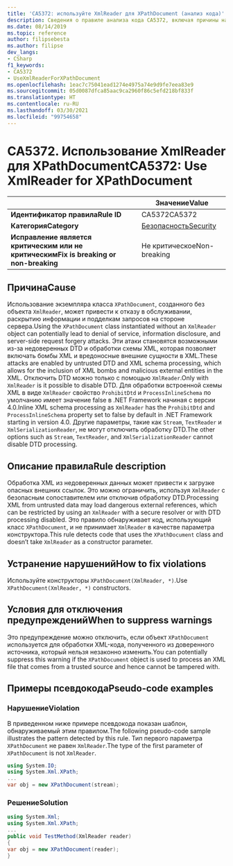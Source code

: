```yaml
---
title: 'CA5372: используйте XmlReader для XPathDocument (анализ кода)'
description: Сведения о правиле анализа кода CA5372, включая причины нарушений и способы их устранения, а также условия отключения правила.
ms.date: 08/14/2019
ms.topic: reference
author: filipsebesta
ms.author: filipse
dev_langs:
- CSharp
f1_keywords:
- CA5372
- UseXmlReaderForXPathDocument
ms.openlocfilehash: 1eac7c75041ead1274e4975a74e9d9fe7eea83e9
ms.sourcegitcommit: 05d0087dfca85aac9ca2960f86c5efd218bf833f
ms.translationtype: HT
ms.contentlocale: ru-RU
ms.lasthandoff: 03/30/2021
ms.locfileid: "99754658"
---
```

# <a name="ca5372-use-xmlreader-for-xpathdocument"></a><span data-ttu-id="6f2b6-103">CA5372. Использование XmlReader для XPathDocument</span><span class="sxs-lookup"><span data-stu-id="6f2b6-103">CA5372: Use XmlReader for XPathDocument</span></span>

| | <span data-ttu-id="6f2b6-104">Значение</span><span class="sxs-lookup"><span data-stu-id="6f2b6-104">Value</span></span> |
|-|-|
| <span data-ttu-id="6f2b6-105">**Идентификатор правила**</span><span class="sxs-lookup"><span data-stu-id="6f2b6-105">**Rule ID**</span></span> |<span data-ttu-id="6f2b6-106">CA5372</span><span class="sxs-lookup"><span data-stu-id="6f2b6-106">CA5372</span></span>|
| <span data-ttu-id="6f2b6-107">**Категория**</span><span class="sxs-lookup"><span data-stu-id="6f2b6-107">**Category**</span></span> |[<span data-ttu-id="6f2b6-108">Безопасность</span><span class="sxs-lookup"><span data-stu-id="6f2b6-108">Security</span></span>](security-warnings.md)|
| <span data-ttu-id="6f2b6-109">**Исправление является критическим или не критическим**</span><span class="sxs-lookup"><span data-stu-id="6f2b6-109">**Fix is breaking or non-breaking**</span></span> |<span data-ttu-id="6f2b6-110">Не критическое</span><span class="sxs-lookup"><span data-stu-id="6f2b6-110">Non-breaking</span></span>|

## <a name="cause"></a><span data-ttu-id="6f2b6-111">Причина</span><span class="sxs-lookup"><span data-stu-id="6f2b6-111">Cause</span></span>

<span data-ttu-id="6f2b6-112">Использование экземпляра класса `XPathDocument`, созданного без объекта `XmlReader`, может привести к отказу в обслуживании, раскрытию информации и подделкам запросов на стороне сервера.</span><span class="sxs-lookup"><span data-stu-id="6f2b6-112">Using the `XPathDocument` class instantiated without an `XmlReader` object can potentially lead to denial of service, information disclosure, and server-side request forgery attacks.</span></span> <span data-ttu-id="6f2b6-113">Эти атаки становятся возможными из-за недоверенных DTD и обработки схемы XML, которая позволяет включать бомбы XML и вредоносные внешние сущности в XML.</span><span class="sxs-lookup"><span data-stu-id="6f2b6-113">These attacks are enabled by untrusted DTD and XML schema processing, which allows for the inclusion of XML bombs and malicious external entities in the XML.</span></span> <span data-ttu-id="6f2b6-114">Отключить DTD можно только с помощью `XmlReader`.</span><span class="sxs-lookup"><span data-stu-id="6f2b6-114">Only with `XmlReader` is it possible to disable DTD.</span></span> <span data-ttu-id="6f2b6-115">Для обработки встроенной схемы XML в виде `XmlReader` свойство `ProhibitDtd` и `ProcessInlineSchema` по умолчанию имеет значение false в .NET Framework начиная с версии 4.0.</span><span class="sxs-lookup"><span data-stu-id="6f2b6-115">Inline XML schema processing as `XmlReader` has the `ProhibitDtd` and `ProcessInlineSchema` property set to false by default in .NET Framework starting in version 4.0.</span></span> <span data-ttu-id="6f2b6-116">Другие параметры, такие как `Stream`, `TextReader` и `XmlSerializationReader`, не могут отключить обработку DTD.</span><span class="sxs-lookup"><span data-stu-id="6f2b6-116">The  other options such as `Stream`, `TextReader`, and `XmlSerializationReader` cannot disable DTD processing.</span></span>

## <a name="rule-description"></a><span data-ttu-id="6f2b6-117">Описание правила</span><span class="sxs-lookup"><span data-stu-id="6f2b6-117">Rule description</span></span>

<span data-ttu-id="6f2b6-118">Обработка XML из недоверенных данных может привести к загрузке опасных внешних ссылок. Это можно ограничить, используя `XmlReader` с безопасным сопоставителем или отключив обработку DTD.</span><span class="sxs-lookup"><span data-stu-id="6f2b6-118">Processing XML from untrusted data may load dangerous external references, which can be restricted by using an `XmlReader` with a secure resolver or with DTD processing disabled.</span></span> <span data-ttu-id="6f2b6-119">Это правило обнаруживает код, использующий класс `XPathDocument`, и не принимает `XmlReader` в качестве параметра конструктора.</span><span class="sxs-lookup"><span data-stu-id="6f2b6-119">This rule detects code that uses the `XPathDocument` class and doesn’t take `XmlReader` as a constructor parameter.</span></span>

## <a name="how-to-fix-violations"></a><span data-ttu-id="6f2b6-120">Устранение нарушений</span><span class="sxs-lookup"><span data-stu-id="6f2b6-120">How to fix violations</span></span>

<span data-ttu-id="6f2b6-121">Используйте конструкторы `XPathDocument(XmlReader, *)`.</span><span class="sxs-lookup"><span data-stu-id="6f2b6-121">Use `XPathDocument(XmlReader, *)` constructors.</span></span>

## <a name="when-to-suppress-warnings"></a><span data-ttu-id="6f2b6-122">Условия для отключения предупреждений</span><span class="sxs-lookup"><span data-stu-id="6f2b6-122">When to suppress warnings</span></span>

<span data-ttu-id="6f2b6-123">Это предупреждение можно отключить, если объект `XPathDocument` используется для обработки XML-кода, полученного из доверенного источника, который нельзя незаконно изменить.</span><span class="sxs-lookup"><span data-stu-id="6f2b6-123">You can potentially suppress this warning if the `XPathDocument` object is used to process an XML file that comes from a trusted source and hence cannot be tampered with.</span></span>

## <a name="pseudo-code-examples"></a><span data-ttu-id="6f2b6-124">Примеры псевдокода</span><span class="sxs-lookup"><span data-stu-id="6f2b6-124">Pseudo-code examples</span></span>

### <a name="violation"></a><span data-ttu-id="6f2b6-125">Нарушение</span><span class="sxs-lookup"><span data-stu-id="6f2b6-125">Violation</span></span>

<span data-ttu-id="6f2b6-126">В приведенном ниже примере псевдокода показан шаблон, обнаруживаемый этим правилом.</span><span class="sxs-lookup"><span data-stu-id="6f2b6-126">The following pseudo-code sample illustrates the pattern detected by this rule.</span></span>
<span data-ttu-id="6f2b6-127">Тип первого параметра `XPathDocument` не равен `XmlReader`.</span><span class="sxs-lookup"><span data-stu-id="6f2b6-127">The type of the first parameter of `XPathDocument` is not `XmlReader`.</span></span>

```csharp
using System.IO;
using System.Xml.XPath;
...
var obj = new XPathDocument(stream);
```

### <a name="solution"></a><span data-ttu-id="6f2b6-128">Решение</span><span class="sxs-lookup"><span data-stu-id="6f2b6-128">Solution</span></span>

```csharp
using System.Xml;
using System.Xml.XPath;
...
public void TestMethod(XmlReader reader)
{
var obj = new XPathDocument(reader);
}
```
